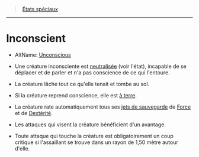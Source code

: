﻿---
!GenericItem
Name: Inconscient
AltName: '[Unconscious](srd_conditions_unconscious.md)'
Id: conditions_hd.md#inconscient
ParentLink: conditions_hd.md#États-spéciaux
ParentName: États spéciaux
NameLevel: 1
Attributes:
  Name: Inconscient
  Markdown: >+
    # <!--Name-->Inconscient<!--/Name-->


    - AltName: <!--AltName-->[Unconscious](srd_conditions_unconscious.md)<!--/AltName-->


    * Une créature inconsciente est [neutralisée](hd_conditions_neutralise.md) (voir l'état), incapable de se déplacer et de parler et n'a pas conscience de ce qui l'entoure.


    * La créature lâche tout ce qu'elle tenait et tombe au sol.


    * Si la créature reprend conscience, elle est [à terre](hd_conditions_a_terre.md).


    * La créature rate automatiquement tous ses [jets de sauvegarde](hd_abilities_jets_de_sauvegarde.md) de [Force](hd_abilities_strength.md) et de [Dextérité](hd_abilities_dexterity.md).


    * Les attaques qui visent la créature bénéficient d'un avantage.


    * Toute attaque qui touche la créature est obligatoirement un coup critique si l'assaillant se trouve dans un rayon de 1,50 mètre autour d'elle.

  AltName: '[Unconscious](srd_conditions_unconscious.md)'
AttributesDictionary: >+
  Name: Inconscient

  Markdown: >+

    # <!--Name-->Inconscient<!--/Name-->





    - AltName: <!--AltName-->[Unconscious](srd_conditions_unconscious.md)<!--/AltName-->





    * Une créature inconsciente est [neutralisée](hd_conditions_neutralise.md) (voir l'état), incapable de se déplacer et de parler et n'a pas conscience de ce qui l'entoure.





    * La créature lâche tout ce qu'elle tenait et tombe au sol.





    * Si la créature reprend conscience, elle est [à terre](hd_conditions_a_terre.md).





    * La créature rate automatiquement tous ses [jets de sauvegarde](hd_abilities_jets_de_sauvegarde.md) de [Force](hd_abilities_strength.md) et de [Dextérité](hd_abilities_dexterity.md).





    * Les attaques qui visent la créature bénéficient d'un avantage.





    * Toute attaque qui touche la créature est obligatoirement un coup critique si l'assaillant se trouve dans un rayon de 1,50 mètre autour d'elle.



  AltName: '[Unconscious](srd_conditions_unconscious.md)'

---
> [États spéciaux](hd_conditions.md)

---

# Inconscient

- AltName: [Unconscious](srd_conditions_unconscious.md)

* Une créature inconsciente est [neutralisée](hd_conditions_neutralise.md) (voir l'état), incapable de se déplacer et de parler et n'a pas conscience de ce qui l'entoure.

* La créature lâche tout ce qu'elle tenait et tombe au sol.

* Si la créature reprend conscience, elle est [à terre](hd_conditions_a_terre.md).

* La créature rate automatiquement tous ses [jets de sauvegarde](hd_abilities_jets_de_sauvegarde.md) de [Force](hd_abilities_strength.md) et de [Dextérité](hd_abilities_dexterity.md).

* Les attaques qui visent la créature bénéficient d'un avantage.

* Toute attaque qui touche la créature est obligatoirement un coup critique si l'assaillant se trouve dans un rayon de 1,50 mètre autour d'elle.

